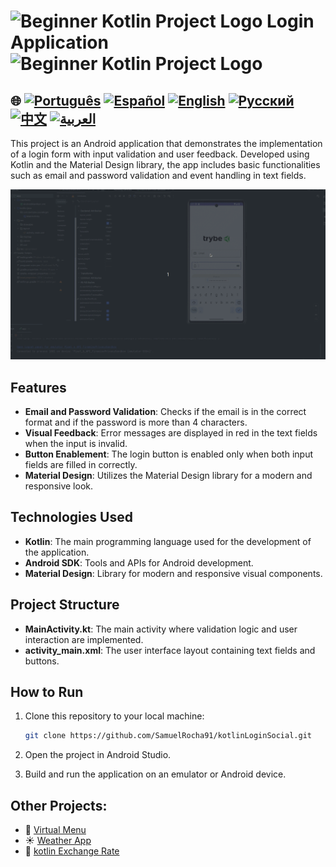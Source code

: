# <img src="https://italiancoders.it/wp-content/uploads/2018/01/kotlin_250x250.png" alt="Beginner Kotlin Project Logo" width="52" height="30" /> Login Application <img src="https://italiancoders.it/wp-content/uploads/2018/01/kotlin_250x250.png" alt="Beginner Kotlin Project Logo" width="52" height="30" />

## 🌐 [![Português](https://img.shields.io/badge/Português-green)](https://github.com/SamuelRocha91/kotlinLoginSocial/blob/main/README.md) [![Español](https://img.shields.io/badge/Español-yellow)](https://github.com/SamuelRocha91/kotlinLoginSocial/blob/main/README_es.md) [![English](https://img.shields.io/badge/English-blue)](https://github.com/SamuelRocha91/kotlinLoginSocial/blob/main/README_en.md) [![Русский](https://img.shields.io/badge/Русский-lightgrey)](https://github.com/SamuelRocha91/kotlinLoginSocial/blob/main/README_ru.md) [![中文](https://img.shields.io/badge/中文-red)](https://github.com/SamuelRocha91/kotlinLoginSocial/blob/main/README_ch.md) [![العربية](https://img.shields.io/badge/العربية-orange)](https://github.com/SamuelRocha91/kotlinLoginSocial/blob/main/README_ar.md)

This project is an Android application that demonstrates the implementation of a login form with input validation and user feedback. Developed using Kotlin and the Material Design library, the app includes basic functionalities such as email and password validation and event handling in text fields.

![Application Preview](./gifs/login.gif)

## Features

- **Email and Password Validation**: Checks if the email is in the correct format and if the password is more than 4 characters.
- **Visual Feedback**: Error messages are displayed in red in the text fields when the input is invalid.
- **Button Enablement**: The login button is enabled only when both input fields are filled in correctly.
- **Material Design**: Utilizes the Material Design library for a modern and responsive look.

## Technologies Used

- **Kotlin**: The main programming language used for the development of the application.
- **Android SDK**: Tools and APIs for Android development.
- **Material Design**: Library for modern and responsive visual components.

## Project Structure

- **MainActivity.kt**: The main activity where validation logic and user interaction are implemented.
- **activity_main.xml**: The user interface layout containing text fields and buttons.

## How to Run

1. Clone this repository to your local machine:
   ```sh
   git clone https://github.com/SamuelRocha91/kotlinLoginSocial.git
   ```

2. Open the project in Android Studio.

3. Build and run the application on an emulator or Android device.

## Other Projects:

- 📜 [Virtual Menu](https://github.com/SamuelRocha91/kotlinVirtualMenu/blob/main/README_en.md)
- ☀️ [Weather App](https://github.com/SamuelRocha91/kotlinWeatherApp/blob/main/README_en.md)
- 💱 [kotlin Exchange Rate](https://github.com/SamuelRocha91/kotlinExchangeRate/blob/main/README_en.md)
